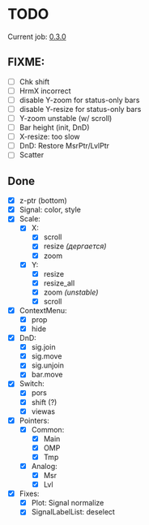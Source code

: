 # TODO

Current job: [0.3.0](https://github.com/tieugene/iosc.py/milestone/12)

## FIXME:

- [ ] Chk shift
- [ ] HrmX incorrect
- [ ] disable Y-zoom for status-only bars
- [ ] disable Y-resize for status-only bars
- [ ] Y-zoom unstable (w/ scroll)
- [ ] Bar height (init, DnD)
- [ ] X-resize: too slow
- [ ] DnD: Restore MsrPtr/LvlPtr
- [ ] Scatter

## Done
- [x] z-ptr (bottom)
- [x] Signal: color, style
- [x] Scale:
  + [x] X:
    * [x] scroll
    * [x] resize *(дергается)*
    * [x] zoom
  + [x] Y:
    * [x] resize
    * [x] resize_all
    * [x] zoom *(unstable)*
    * [x] scroll
- [x] ContextMenu:
  + [x] prop
  + [x] hide
- [x] DnD:
  + [x] sig.join
  + [x] sig.move
  + [x] sig.unjoin
  + [x] bar.move
- [x] Switch:
  + [x] pors
  + [x] shift (?)
  + [x] viewas
- [x] Pointers:
  + [x] Common:
    + [x] Main
    + [x] OMP
    + [x] Tmp
  + [x] Analog:
    * [x] Msr
    * [x] Lvl
- [x] Fixes:
  - [x] Plot: Signal normalize
  - [x] SignalLabelList: deselect
